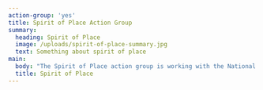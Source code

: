 ```yaml
---
action-group: 'yes'
title: Spirit of Place Action Group
summary:
  heading: Spirit of Place
  image: /uploads/spirit-of-place-summary.jpg
  text: Something about spirit of place
main:
  body: "The Spirit of Place action group is working with the National Trust to understand the spirit of Castlefield, including its value to the city of Manchester and beyond, its heritage, people, buildings, open spaces, structures, waterways and stories.\r\n\nBackground\r\n\nThe National Trust care for places of historic interest or natural beauty and one of the ways they do this is by revealing and sharing the significance of their properties and places, understanding their ‘spirit of place’ and why they are valued. Using their experience and expertise, the National Trust are helping Castlefield Forum establish what makes Castlefield unique, distinctive and cherished to the people that live, work and visit the area, capturing its ‘sprit of place’. \r\n\nActivities\r\n\n·\tIdentify stakeholders\r\n\n·\tPromote the engagement with the project\r\n\n·\tReview outcomes from surveys & workshops\r\n\n·\tAgree a Spirit of Place Statement \r\n\n·\tFinalise an Action Plan & work with the National Trust to deliver the plan"
  title: Spirit of Place
---
```


